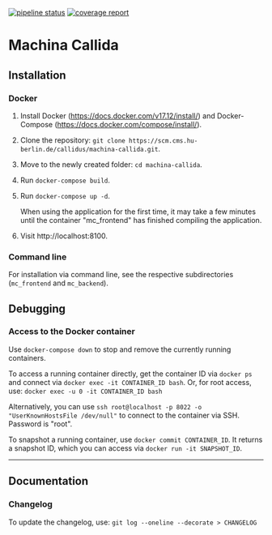 [![pipeline status](https://scm.cms.hu-berlin.de/callidus/machina-callida/badges/master/pipeline.svg)](https://scm.cms.hu-berlin.de/callidus/machina-callida/-/commits/master)
[![coverage report](https://scm.cms.hu-berlin.de/callidus/machina-callida/badges/master/coverage.svg)](https://scm.cms.hu-berlin.de/callidus/machina-callida/-/commits/master)
# Machina Callida
## Installation 
### Docker
1. Install Docker (https://docs.docker.com/v17.12/install/) and Docker-Compose (https://docs.docker.com/compose/install/).
2. Clone the repository:
    `git clone https://scm.cms.hu-berlin.de/callidus/machina-callida.git`.
3. Move to the newly created folder:
    `cd machina-callida`.
4. Run `docker-compose build`.
5. Run `docker-compose up -d`.

   When using the application for the first time, it may take a few minutes until the container "mc_frontend" has finished compiling the application.
6. Visit http://localhost:8100.

### Command line 
For installation via command line, see the respective subdirectories (`mc_frontend` and `mc_backend`).

## Debugging
### Access to the Docker container
Use `docker-compose down` to stop and remove the currently running containers.

To access a running container directly, get the container ID via `docker ps` and connect via `docker exec -it CONTAINER_ID bash`. Or, for root access, use: `docker exec -u 0 -it CONTAINER_ID bash`

Alternatively, you can use `ssh root@localhost -p 8022 -o "UserKnownHostsFile /dev/null"` to connect to the container via SSH. Password is "root".

To snapshot a running container, use `docker commit CONTAINER_ID`. It returns a snapshot ID, which you can access via `docker run -it SNAPSHOT_ID`.

----------------------------------------------------------------

## Documentation
### Changelog
To update the changelog, use: `git log --oneline --decorate > CHANGELOG`
